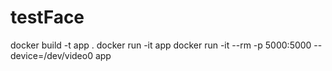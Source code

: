 # testFace

docker build -t app .
docker run -it app
docker run -it --rm   -p 5000:5000   --device=/dev/video0  app

